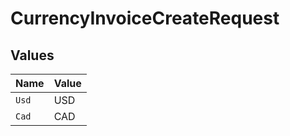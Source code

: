 # CurrencyInvoiceCreateRequest


## Values

| Name  | Value |
| ----- | ----- |
| `Usd` | USD   |
| `Cad` | CAD   |